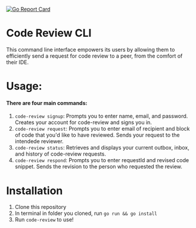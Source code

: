 [![Go Report Card](https://goreportcard.com/badge/github.com/IkeyBenz/Code-Review-CLI)](https://goreportcard.com/report/github.com/IkeyBenz/Code-Review-CLI)

# Code Review CLI 

This command line interface empowers its users by allowing them to efficiently send a request for code review to a peer, from the comfort of their IDE. 

# Usage:
#### There are four main commands:
1) `code-review signup`: Prompts you to enter name, email, and password. Creates your account for code-review and signs you in.
2) `code-review request`: Prompts you to enter email of recipient and block of code that you'd like to have reviewed. Sends your request to the intendede reviewer.
3) `code-review status`: Retrieves and displays your current outbox, inbox, and history of code-review requests.
4) `code-review respond`: Prompts you to enter requestId and revised code snippet. Sends the revision to the person who requested the review.

# Installation
1) Clone this repository
2) In terminal in folder you cloned, run `go run && go install`
3) Run `code-review` to use!